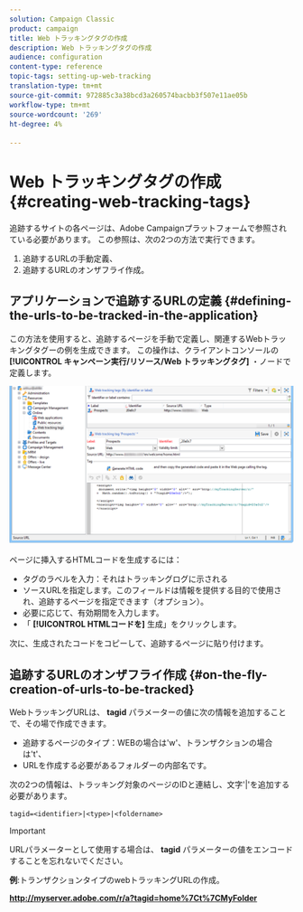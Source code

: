 ```yaml
---
solution: Campaign Classic
product: campaign
title: Web トラッキングタグの作成
description: Web トラッキングタグの作成
audience: configuration
content-type: reference
topic-tags: setting-up-web-tracking
translation-type: tm+mt
source-git-commit: 972885c3a38bcd3a260574bacbb3f507e11ae05b
workflow-type: tm+mt
source-wordcount: '269'
ht-degree: 4%

---
```



# Web トラッキングタグの作成{#creating-web-tracking-tags}

追跡するサイトの各ページは、Adobe Campaignプラットフォームで参照されている必要があります。 この参照は、次の2つの方法で実行できます。

1. 追跡するURLの手動定義、
1. 追跡するURLのオンザフライ作成。

## アプリケーションで追跡するURLの定義 {#defining-the-urls-to-be-tracked-in-the-application}

この方法を使用すると、追跡するページを手動で定義し、関連するWebトラッキングタグーの例を生成できます。 この操作は、クライアントコンソールの **[!UICONTROL キャンペーン実行/リソース/Web トラッキングタグ]** ・ノードで定義します。

![](assets/d_ncs_integration_webtracking_screen.png)

ページに挿入するHTMLコードを生成するには：

* タグのラベルを入力：それはトラッキングログに示される
* ソースURLを指定します。このフィールドは情報を提供する目的で使用され、追跡するページを指定できます（オプション）。
* 必要に応じて、有効期間を入力します。
* 「 **[!UICONTROL HTMLコードを]** 生成」をクリックします。

次に、生成されたコードをコピーして、追跡するページに貼り付けます。

## 追跡するURLのオンザフライ作成 {#on-the-fly-creation-of-urls-to-be-tracked}

WebトラッキングURLは、 **tagid** パラメーターの値に次の情報を追加することで、その場で作成できます。

* 追跡するページのタイプ：WEBの場合は&#39;w&#39;、トランザクションの場合は&#39;t&#39;、
* URLを作成する必要があるフォルダーの内部名です。

次の2つの情報は、トラッキング対象のページのIDと連結し、文字&#39;|&#39;を追加する必要があります。

```
tagid=<identifier>|<type>|<foldername>
```

>[!IMPORTANT]
>
>URLパラメーターとして使用する場合は、 **tagid** パラメーターの値をエンコードすることを忘れないでください。

**例**:トランザクションタイプのwebトラッキングURLの作成。

**http://myserver.adobe.com/r/a?tagid=home%7Ct%7CMyFolder**
